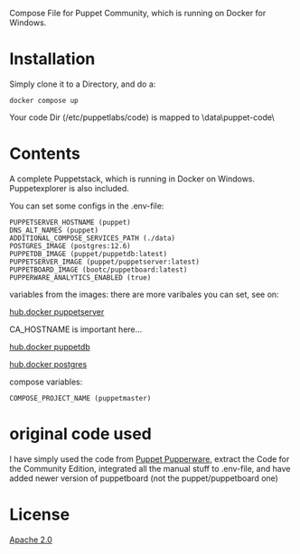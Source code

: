Compose File for Puppet Community, which is running on Docker for Windows.

# Installation
Simply clone it to a Directory, and do a: 

    docker compose up
    
Your code Dir (/etc/puppetlabs/code) is mapped to <MyDir>\data\puppet-code\

# Contents

A complete Puppetstack, which is running in Docker on Windows.
Puppetexplorer is also included. 

You can set some configs in the .env-file:

    PUPPETSERVER_HOSTNAME (puppet)
    DNS_ALT_NAMES (puppet)
    ADDITIONAL_COMPOSE_SERVICES_PATH (./data)
    POSTGRES_IMAGE (postgres:12.6)
    PUPPETDB_IMAGE (puppet/puppetdb:latest)
    PUPPETSERVER_IMAGE (puppet/puppetserver:latest)
    PUPPETBOARD_IMAGE (bootc/puppetboard:latest)
    PUPPERWARE_ANALYTICS_ENABLED (true)

variables from the images:
there are more varibales you can set, see on:

[hub.docker puppetserver](https://hub.docker.com/r/puppet/puppetserver/)

CA_HOSTNAME is important here...

[hub.docker puppetdb](https://hub.docker.com/r/puppet/puppetdb/)

[hub.docker postgres](https://hub.docker.com/_/postgres)


compose variables:

    COMPOSE_PROJECT_NAME (puppetmaster)

# original code used

I have simply used the code from [Puppet Pupperware](https://github.com/puppetlabs/pupperware), 
extract the Code for the Community Edition, integrated all the manual stuff to .env-file, and
have added newer version of puppetboard (not the puppet/puppetboard one)

# License
[Apache 2.0](LICENSE.txt) 

